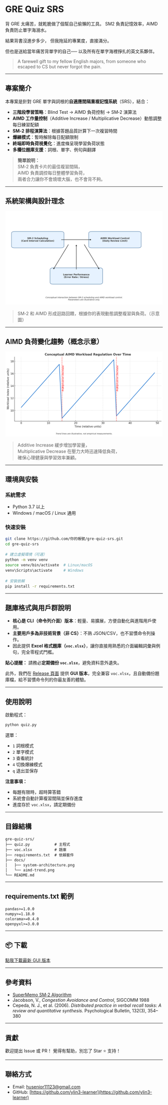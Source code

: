 # GRE Quiz SRS

背 GRE 太痛苦，就乾脆做了個幫自己偷懶的工具。
SM2 負責記憶效率，AIMD 負責防止單字海溺水。

結果背書沒進步多少，
但我拖延的專業度，直接滿分。

但也是送給當年痛苦背單字的自己──
以及所有在單字海裡掙扎的英文系夥伴。

> A farewell gift to my fellow English majors, from someone who escaped to CS but never forgot the pain.

---

## 專案簡介

本專案是針對 GRE 單字與詞根的**自適應間隔重複記憶系統**（SRS），結合：

- **三階段學習策略**：Blind Test → AIMD 負荷控制 → SM‑2 演算法  
- **AIMD 工作量控制**（Additive Increase / Multiplicative Decrease）動態調整每日練習配額  
- **SM‑2 排程演算法**：根據答題品質計算下一次複習時間  
- **爆練模式**：暫時解除每日配額限制  
- **終端即時負荷視覺化**：進度條呈現學習負荷狀態  
- **多欄位題庫支援**：詞根、單字、例句與翻譯  

> **簡單說明：**  
> SM‑2 負責卡片的最佳複習間隔，  
> AIMD 負責調控每日整體學習負荷，  
> 兩者合力讓你不會燒壞大腦，也不會背不夠。  

---

## 系統架構與設計理念

![System Architecture](doc/system-architecture.png)

> SM‑2 和 AIMD 形成迴路回饋，根據你的表現動態調整複習與負荷。（示意圖）

---

## AIMD 負荷變化趨勢（概念示意）

![Conceptual AIMD Trend](doc/aimd-trend.png)

> Additive Increase 緩步增加學習量，  
> Multiplicative Decrease 在壓力大時迅速降低負荷，  
> 確保心理健康與學習效率兼顧。

---

## 環境與安裝

### 系統需求
- Python 3.7 以上
- Windows / macOS / Linux 通用

### 快速安裝
```bash
git clone https://github.com/你的帳號/gre-quiz-srs.git
cd gre-quiz-srs

# 建立虛擬環境（可選）
python -m venv venv
source venv/bin/activate  # Linux/macOS
venv\Scripts\activate     # Windows

# 安裝依賴
pip install -r requirements.txt
````

---

## 題庫格式與用戶群說明

* **核心是 CLI（命令列介面）版本**：輕量、易擴展，方便自動化與進階用戶使用。
* **主要用戶多為非技術背景（非 CS）**：不熟 JSON/CSV，也不習慣命令列操作。
* 因此提供 **Excel 格式題庫（`voc.xlsx`）**，讓你直接用熟悉的介面編輯詞彙與例句，完全零程式門檻。

**貼心提醒：**
請務必**定期備份 `voc.xlsx`**，避免資料意外遺失。

此外，我們在 [Release 頁面](https://github.com/ylin3-learner/GRE-Quiz-SRS/releases) 提供 **GUI 版本**，完全兼容 `voc.xlsx`，且自動備份題庫檔，給不習慣命令列的你最友善的體驗。

---

## 使用說明

啟動程式：

```bash
python quiz.py
```

選單：

* `1` 詞根模式
* `2` 單字模式
* `3` 查看統計
* `4` 切換爆練模式
* `q` 退出並保存

**注意事項：**

* 每題有限時，超時算答錯
* 系統會自動計算複習間隔並保存進度
* 進度存於 `voc.xlsx`，請定期備份

---

## 目錄結構

```
gre-quiz-srs/
├── quiz.py           # 主程式
├── voc.xlsx          # 題庫
├── requirements.txt  # 依賴套件
├── docs/
│   ├── system-architecture.png
│   └── aimd-trend.png
└── README.md
```

---

## requirements.txt 範例

```
pandas>=1.0.0
numpy>=1.18.0
colorama>=0.4.0
openpyxl>=3.0.0
```

---

## 📦 下載

[點我下載最新 GUI 版本](https://github.com/ylin3-learner/GRE-Quiz-SRS/releases/latest/download/QuizApp.zip)

---

## 參考資料

* [SuperMemo SM‑2 Algorithm](https://www.supermemo.com/en/archives1990-2015/english/ol/sm2)
* Jacobson, V., *Congestion Avoidance and Control*, SIGCOMM 1988
* Cepeda, N. J., et al. (2006). *Distributed practice in verbal recall tasks: A review and quantitative synthesis.* Psychological Bulletin, 132(3), 354–380

---

## 貢獻

歡迎提出 Issue 或 PR！
覺得有幫助，別忘了 Star ⭐ 支持！

---

## 聯絡方式

* Email: [husenior11123@gmail.com](mailto:husenior11123@gmail.com)
* GitHub: [https://github.com/ylin3-learner](https://github.com/ylin3-learner)

